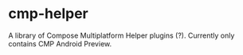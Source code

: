 # cmp-helper
A library of Compose Multiplatform Helper plugins (?). Currently only contains CMP Android Preview.
